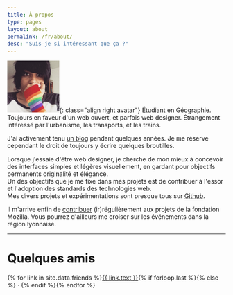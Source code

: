 ```yaml
---
title: À propos
type: pages
layout: about
permalink: /fr/about/
desc: "Suis-je si intéressant que ça ?"
---
```

![Ma tête toute fière. Ou quelque chose du genre.](/images/layout/logos/pride-look-120px.png){: class="align right avatar"} Étudiant en Géographie. Toujours en faveur d'un web ouvert, et parfois web designer. Étrangement intéressé par l'urbanisme, les transports, et les trains.

J'ai activement tenu [un blog](/fr/archive) pendant quelques années. Je me réserve cependant le droit de toujours y écrire quelques broutilles.

Lorsque j'essaie d'être web designer, je cherche de mon mieux à concevoir des interfaces simples et légères visuellement, en gardant pour objectifs permanents originalité et élégance.  
Un des objectifs que je me fixe dans mes projets est de contribuer à l'essor et l'adoption des standards des technologies web.  
Mes divers projets et expérimentations sont presque tous sur [Github](https://github.com/Nildeala).

Il m'arrive enfin de [contribuer](https://mozillians.org/fr/u/Nildeala/) (ir)régulièrement aux projets de la fondation Mozilla. Vous pourrez d'ailleurs me croiser sur les événements dans la région lyonnaise.

<hr class="large title" id="linksweb">

# Quelques amis

{% for link in site.data.friends %}<a href="{{ link.url }}" title="{{ link.text }}">{{ link.text }}</a>{% if forloop.last %}{% else %} · {% endif %}{% endfor %}